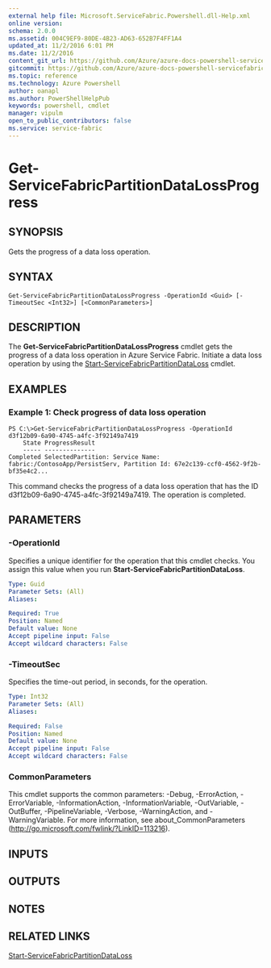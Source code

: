 ```yaml
---
external help file: Microsoft.ServiceFabric.Powershell.dll-Help.xml
online version:
schema: 2.0.0
ms.assetid: 004C9EF9-80DE-4B23-AD63-652B7F4FF1A4
updated_at: 11/2/2016 6:01 PM
ms.date: 11/2/2016
content_git_url: https://github.com/Azure/azure-docs-powershell-servicefabric/blob/master/Service-Fabric-cmdlets/ServiceFabric/vlatest/Get-ServiceFabricPartitionDataLossProgress.md
gitcommit: https://github.com/Azure/azure-docs-powershell-servicefabric/blob/a04d7fb81ddb4ca19a8c0101c71d7745ad5e082a/Service-Fabric-cmdlets/ServiceFabric/vlatest/Get-ServiceFabricPartitionDataLossProgress.md
ms.topic: reference
ms.technology: Azure Powershell
author: oanapl
ms.author: PowerShellHelpPub
keywords: powershell, cmdlet
manager: vipulm
open_to_public_contributors: false
ms.service: service-fabric
---
```


# Get-ServiceFabricPartitionDataLossProgress

## SYNOPSIS
Gets the progress of a data loss operation.

## SYNTAX

```
Get-ServiceFabricPartitionDataLossProgress -OperationId <Guid> [-TimeoutSec <Int32>] [<CommonParameters>]
```

## DESCRIPTION
The **Get-ServiceFabricPartitionDataLossProgress** cmdlet gets the progress of a data loss operation in Azure Service Fabric.
Initiate a data loss operation by using the [Start-ServiceFabricPartitionDataLoss](./Start-ServiceFabricPartitionDataLoss.md) cmdlet.

## EXAMPLES

### Example 1: Check progress of data loss operation
```
PS C:\>Get-ServiceFabricPartitionDataLossProgress -OperationId d3f12b09-6a90-4745-a4fc-3f92149a7419
    State ProgressResult
    ----- --------------
Completed SelectedPartition: Service Name: fabric:/ContosoApp/PersistServ, Partition Id: 67e2c139-ccf0-4562-9f2b-bf35e4c2...
```

This command checks the progress of a data loss operation that has the ID d3f12b09-6a90-4745-a4fc-3f92149a7419.
The operation is completed.

## PARAMETERS

### -OperationId
Specifies a unique identifier for the operation that this cmdlet checks.
You assign this value when you run **Start-ServiceFabricPartitionDataLoss**.

```yaml
Type: Guid
Parameter Sets: (All)
Aliases:

Required: True
Position: Named
Default value: None
Accept pipeline input: False
Accept wildcard characters: False
```

### -TimeoutSec
Specifies the time-out period, in seconds, for the operation.

```yaml
Type: Int32
Parameter Sets: (All)
Aliases:

Required: False
Position: Named
Default value: None
Accept pipeline input: False
Accept wildcard characters: False
```

### CommonParameters
This cmdlet supports the common parameters: -Debug, -ErrorAction, -ErrorVariable, -InformationAction, -InformationVariable, -OutVariable, -OutBuffer, -PipelineVariable, -Verbose, -WarningAction, and -WarningVariable. For more information, see about_CommonParameters (http://go.microsoft.com/fwlink/?LinkID=113216).

## INPUTS

## OUTPUTS

## NOTES

## RELATED LINKS

[Start-ServiceFabricPartitionDataLoss](xref:ServiceFabric/vlatest/Start-ServiceFabricPartitionDataLoss.md)
